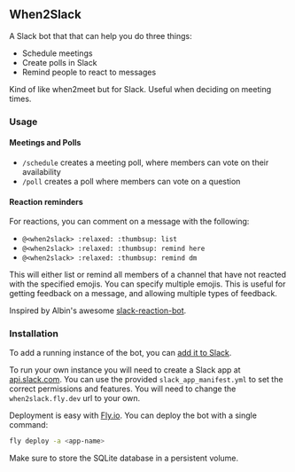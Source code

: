 ## When2Slack

A Slack bot that that can help you do three things:

- Schedule meetings
- Create polls in Slack
- Remind people to react to messages

Kind of like when2meet but for Slack. Useful when deciding on meeting times.

### Usage

#### Meetings and Polls

- `/schedule` creates a meeting poll, where members can vote on their availability
- `/poll` creates a poll where members can vote on a question

#### Reaction reminders

For reactions, you can comment on a message with the following:

- `@<when2slack> :relaxed: :thumbsup: list`
- `@<when2slack> :relaxed: :thumbsup: remind here`
- `@<when2slack> :relaxed: :thumbsup: remind dm`

This will either list or remind all members of a channel that have not
reacted with the specified emojis. You can specify multiple emojis.
This is useful for getting feedback on a message, and allowing
multiple types of feedback.

Inspired by Albin's awesome [slack-reaction-bot](https://github.com/albznw/slack-reaction-bot).

### Installation

To add a running instance of the bot, you can [add it to Slack](https://when2slack.fly.dev/slack/install).

To run your own instance you will need to create a Slack app at [api.slack.com](https://api.slack.com/apps). You can use the provided `slack_app_manifest.yml` to set the correct permissions and features. You will need to change the `when2slack.fly.dev` url to your own.

Deployment is easy with [Fly.io](https://fly.io/). You can deploy the bot with a single command:

```bash
fly deploy -a <app-name>
```

Make sure to store the SQLite database in a persistent volume.
